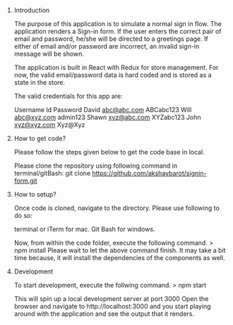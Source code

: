 1. Introduction

	The purpose of this application is to simulate a normal sign in flow. The application renders a Sign-in form. If the user enters the correct pair of email and password, he/she will be directed to a greetings page. If either of email and/or password are incorrect, an invalid sign-in message will be shown. 

	The application is built in React with Redux for store management. For now, the valid email/password data is hard coded and is stored as a state in the store.

	The valid credentials for this app are:
   
   	Username          Id           Password
      	David        abc@abc.com     ABCabc123
      	Will         abc@xyz.com     admin123
      	Shawn        xyz@abc.com     XYZabc123
      	John         xyz@xyz.com     Xyz@Xyz
      
2. How to get code?

	Please follow the steps given below to get the code base in local.

	Please clone the repository using following command in terminal/gitBash:
	git clone https://github.com/akshaybarot/signin-form.git 

3. How to setup?

	Once code is cloned, navigate to the directory. Please use following to do so:

	terminal or iTerm for mac.
	Git Bash for windows.

	Now, from within the code folder, execute the following command. > npm install
	Please wait to let the above command finish. It may take a bit time because, it will install the dependencies of the components as well.

4. Development
	
	To start development, execute the follwing command. > npm start

	This will spin up a local development server at port 3000
	Open the browser and navigate to http://localhost:3000 and you start playing around with the application and see the output that it renders.
